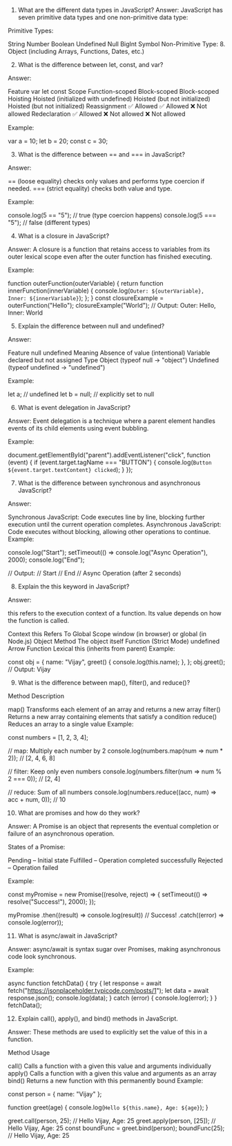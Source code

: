 1. What are the different data types in JavaScript?
   Answer: JavaScript has seven primitive data types and one non-primitive data type:

Primitive Types:

String
Number
Boolean
Undefined
Null
BigInt
Symbol
Non-Primitive Type: 8. Object (including Arrays, Functions, Dates, etc.)

2. What is the difference between let, const, and var?

Answer:

Feature var let const
Scope Function-scoped Block-scoped Block-scoped
Hoisting Hoisted (initialized with undefined) Hoisted (but not initialized) Hoisted (but not initialized)
Reassignment ✅ Allowed ✅ Allowed ❌ Not allowed
Redeclaration ✅ Allowed ❌ Not allowed ❌ Not allowed

Example:

var a = 10;
let b = 20;
const c = 30;

3. What is the difference between == and === in JavaScript?

Answer:

== (loose equality) checks only values and performs type coercion if needed.
=== (strict equality) checks both value and type.

Example:

console.log(5 == "5"); // true (type coercion happens)
console.log(5 === "5"); // false (different types)

4. What is a closure in JavaScript?

Answer: A closure is a function that retains access to variables from its outer lexical scope even after the outer function has finished executing.

Example:

function outerFunction(outerVariable) {
return function innerFunction(innerVariable) {
console.log(`Outer: ${outerVariable}, Inner: ${innerVariable}`);
};
}
const closureExample = outerFunction("Hello");
closureExample("World"); // Output: Outer: Hello, Inner: World

5. Explain the difference between null and undefined?

Answer:

Feature null undefined
Meaning Absence of value (intentional) Variable declared but not assigned
Type Object (typeof null → "object") Undefined (typeof undefined → "undefined")

Example:

let a; // undefined
let b = null; // explicitly set to null

6. What is event delegation in JavaScript?

Answer: Event delegation is a technique where a parent element handles events of its child elements using event bubbling.

Example:

document.getElementById("parent").addEventListener("click", function (event) {
if (event.target.tagName === "BUTTON") {
console.log(`Button ${event.target.textContent} clicked`);
}
});

7. What is the difference between synchronous and asynchronous JavaScript?

Answer:

Synchronous JavaScript: Code executes line by line, blocking further execution until the current operation completes.
Asynchronous JavaScript: Code executes without blocking, allowing other operations to continue.
Example:

console.log("Start");
setTimeout(() => console.log("Async Operation"), 2000);
console.log("End");

// Output:
// Start
// End
// Async Operation (after 2 seconds)

8. Explain the this keyword in JavaScript?

Answer:

this refers to the execution context of a function.
Its value depends on how the function is called.

Context this Refers To
Global Scope window (in browser) or global (in Node.js)
Object Method The object itself
Function (Strict Mode) undefined
Arrow Function Lexical this (inherits from parent)
Example:

const obj = {
name: "Vijay",
greet() {
console.log(this.name);
},
};
obj.greet(); // Output: Vijay

9. What is the difference between map(), filter(), and reduce()?

Method Description

map() Transforms each element of an array and returns a new array
filter() Returns a new array containing elements that satisfy a condition
reduce() Reduces an array to a single value
Example:

const numbers = [1, 2, 3, 4];

// map: Multiply each number by 2
console.log(numbers.map(num => num \* 2)); // [2, 4, 6, 8]

// filter: Keep only even numbers
console.log(numbers.filter(num => num % 2 === 0)); // [2, 4]

// reduce: Sum of all numbers
console.log(numbers.reduce((acc, num) => acc + num, 0)); // 10

10. What are promises and how do they work?

Answer: A Promise is an object that represents the eventual completion or failure of an asynchronous operation.

States of a Promise:

Pending – Initial state
Fulfilled – Operation completed successfully
Rejected – Operation failed

Example:

const myPromise = new Promise((resolve, reject) => {
setTimeout(() => resolve("Success!"), 2000);
});

myPromise
.then((result) => console.log(result)) // Success!
.catch((error) => console.log(error));

11. What is async/await in JavaScript?

Answer: async/await is syntax sugar over Promises, making asynchronous code look synchronous.

Example:

async function fetchData() {
try {
let response = await fetch("https://jsonplaceholder.typicode.com/posts/1");
let data = await response.json();
console.log(data);
} catch (error) {
console.log(error);
}
}
fetchData();

12. Explain call(), apply(), and bind() methods in JavaScript.

Answer: These methods are used to explicitly set the value of this in a function.

Method Usage

call() Calls a function with a given this value and arguments individually
apply() Calls a function with a given this value and arguments as an array
bind() Returns a new function with this permanently bound
Example:

const person = { name: "Vijay" };

function greet(age) {
console.log(`Hello ${this.name}, Age: ${age}`);
}

greet.call(person, 25); // Hello Vijay, Age: 25
greet.apply(person, [25]); // Hello Vijay, Age: 25
const boundFunc = greet.bind(person);
boundFunc(25); // Hello Vijay, Age: 25
